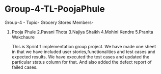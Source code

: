 # Group-4-TL-PoojaPhule
Group-4 -  Topic- Grocery Stores
Members-
1. Pooja Phule
2.Pavani Thota
3.Najiya Shaikh
4.Mohini Kendre
5.Pranita Wakchaure
   
   This is Sprint 1 implementation group project. We have made one sheet in that we have included user stories,functionalities and test cases and expected results.
   We have executed the test cases and updated the particular status column for that.
   And also added the defect report of failed cases.
